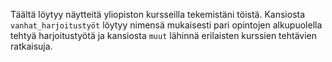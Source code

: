 Täältä löytyy näytteitä yliopiston kursseilla tekemistäni töistä. Kansiosta `vanhat_harjoitustyöt` löytyy nimensä mukaisesti pari opintojen alkupuolella tehtyä harjoitustyötä ja kansiosta `muut` lähinnä erilaisten kurssien tehtävien ratkaisuja.
